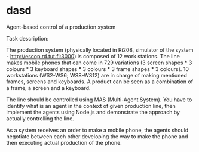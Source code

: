 # dasd
Agent-based control of a production system

Task description:

The production system (physically located in Ri208, simulator of the system - http://escop.rd.tut.fi:3000)
is composed of 12 work stations. The line makes mobile phones that can come in 729 variations
(3 screen shapes * 3 colours * 3 keyboard shapes * 3 colours * 3 frame shapes * 3 colours).
10 workstations (WS2-WS6; WS8-WS12) are in charge of making mentioned frames, screens and keyboards.
A product can be seen as a combination of a frame, a screen and a keyboard.

The line should be controlled using MAS (Multi-Agent System). You have to identify what is an agent in the context
of given production line, then implement the agents using Node.js and demonstrate the approach by actually
controlling the line.

As a system receives an order to make a mobile phone, the agents should negotiate between each other
developing the way to make the phone and then executing actual production of the phone.
